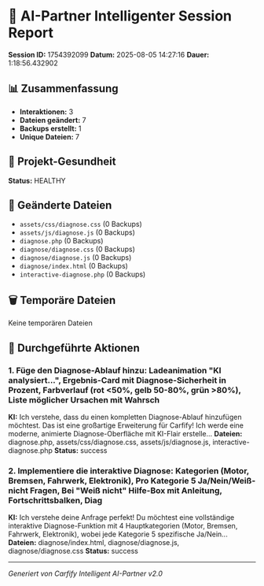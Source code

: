 # 🤖 AI-Partner Intelligenter Session Report
**Session ID:** 1754392099
**Datum:** 2025-08-05 14:27:16
**Dauer:** 1:18:56.432902

## 📊 Zusammenfassung
- **Interaktionen:** 3
- **Dateien geändert:** 7
- **Backups erstellt:** 1
- **Unique Dateien:** 7

## 🏥 Projekt-Gesundheit
**Status:** HEALTHY

## 📁 Geänderte Dateien
- `assets/css/diagnose.css` (0 Backups)
- `assets/js/diagnose.js` (0 Backups)
- `diagnose.php` (0 Backups)
- `diagnose/diagnose.css` (0 Backups)
- `diagnose/diagnose.js` (0 Backups)
- `diagnose/index.html` (0 Backups)
- `interactive-diagnose.php` (0 Backups)

## 🗑️ Temporäre Dateien
Keine temporären Dateien

## 🎯 Durchgeführte Aktionen

### 1. Füge den Diagnose-Ablauf hinzu: Ladeanimation "KI analysiert...", Ergebnis-Card mit Diagnose-Sicherheit in Prozent, Farbverlauf (rot <50%, gelb 50-80%, grün >80%), Liste möglicher Ursachen mit Wahrsch
**KI:** Ich verstehe, dass du einen kompletten Diagnose-Ablauf hinzufügen möchtest. Das ist eine großartige Erweiterung für Carfify! Ich werde eine moderne, animierte Diagnose-Oberfläche mit KI-Flair erstelle...
**Dateien:** diagnose.php, assets/css/diagnose.css, assets/js/diagnose.js, interactive-diagnose.php
**Status:** success

### 2. Implementiere die interaktive Diagnose: Kategorien (Motor, Bremsen, Fahrwerk, Elektronik), Pro Kategorie 5 Ja/Nein/Weiß-nicht Fragen, Bei "Weiß nicht" Hilfe-Box mit Anleitung, Fortschrittsbalken, Diag
**KI:** Ich verstehe deine Anfrage perfekt! Du möchtest eine vollständige interaktive Diagnose-Funktion mit 4 Hauptkategorien (Motor, Bremsen, Fahrwerk, Elektronik), wobei jede Kategorie 5 spezifische Ja/Nein...
**Dateien:** diagnose/index.html, diagnose/diagnose.js, diagnose/diagnose.css
**Status:** success

---
*Generiert von Carfify Intelligent AI-Partner v2.0*